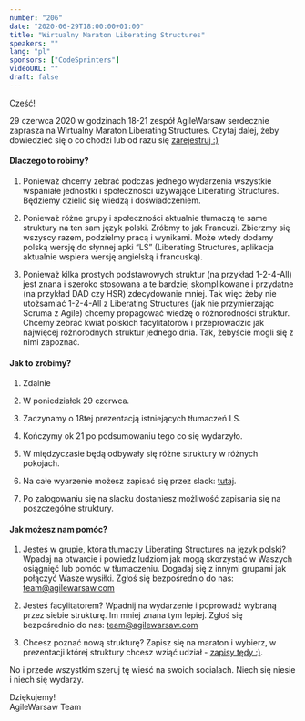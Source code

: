 ```yaml
---
number: "206"
date: "2020-06-29T18:00:00+01:00"
title: "Wirtualny Maraton Liberating Structures"
speakers: ""
lang: "pl"
sponsors: ["CodeSprinters"]
videoURL: ""
draft: false
---
```


Cześć!

29 czerwca 2020 w godzinach 18-21 zespół AgileWarsaw serdecznie zaprasza na Wirtualny Maraton Liberating Structures.
Czytaj dalej, żeby dowiedzieć się o co chodzi lub od razu się <a href="https://join.slack.com/t/wirtualny-maraton-ls/shared_invite/zt-ewzf1z3l-nvcVl3Up7K61DlAwq4OErA" target="_blank">zarejestruj :)</a>

#### Dlaczego to robimy?

1. Ponieważ chcemy zebrać podczas jednego wydarzenia wszystkie wspaniałe jednostki i społeczności używające Liberating Structures. Będziemy dzielić się wiedzą i doświadczeniem.

2. Ponieważ różne grupy i społeczności aktualnie tłumaczą te same struktury na ten sam język polski. Zróbmy to jak Francuzi. Zbierzmy się wszyscy razem, podzielmy pracą i wynikami. Może wtedy dodamy polską wersję do słynnej apki “LS” (Liberating Structures, aplikacja aktualnie wspiera wersję angielską i francuską).

3. Ponieważ kilka prostych podstawowych struktur (na przykład 1-2-4-All) jest znana i szeroko stosowana a te bardziej skomplikowane i przydatne (na przykład DAD czy HSR) zdecydowanie mniej. Tak więc żeby nie utożsamiać 1-2-4-All z Liberating Structures (jak nie przymierzając Scruma z Agile) chcemy propagować wiedzę o różnorodności struktur. Chcemy zebrać kwiat polskich facylitatorów i przeprowadzić jak najwięcej różnorodnych struktur jednego dnia. Tak, żebyście mogli się z nimi zapoznać.

#### Jak to zrobimy?

1. Zdalnie

2. W poniedziałek 29 czerwca.

3. Zaczynamy o 18tej prezentacją istniejących tłumaczeń LS.

4. Kończymy ok 21 po podsumowaniu tego co się wydarzyło.

5. W międzyczasie będą odbywały się różne struktury w różnych pokojach.

6. Na całe wyarzenie możesz zapisać się przez slack: <a href="https://join.slack.com/t/wirtualny-maraton-ls/shared_invite/zt-ewzf1z3l-nvcVl3Up7K61DlAwq4OErA" target="_blank">tutaj</a>.

7. Po zalogowaniu się na slacku dostaniesz możliwość zapisania się na poszczególne struktury.

#### Jak możesz nam pomóc?

1. Jesteś w grupie, która tłumaczy Liberating Structures na język polski?
Wpadaj na otwarcie i powiedz ludziom jak mogą skorzystać w Waszych osiągnięć lub pomóc w tłumaczeniu. Dogadaj się z innymi grupami jak połączyć Wasze wysiłki. Zgłoś się bezpośrednio do nas: team@agilewarsaw.com

2. Jesteś facylitatorem?
Wpadnij na wydarzenie i poprowadź wybraną przez siebie strukturę. Im mniej znana tym lepiej. Zgłoś się bezpośrednio do nas: team@agilewarsaw.com

3. Chcesz poznać nową strukturę?
Zapisz się na maraton i wybierz, w prezentacji której struktury chcesz wziąć udział - <a href="https://join.slack.com/t/wirtualny-maraton-ls/shared_invite/zt-ewzf1z3l-nvcVl3Up7K61DlAwq4OErA" target="_blank">zapisy tędy :)</a>.

No i przede wszystkim szeruj tę wieść na swoich socialach. Niech się niesie i niech się wydarzy.

Dziękujemy!</br>
AgileWarsaw Team
